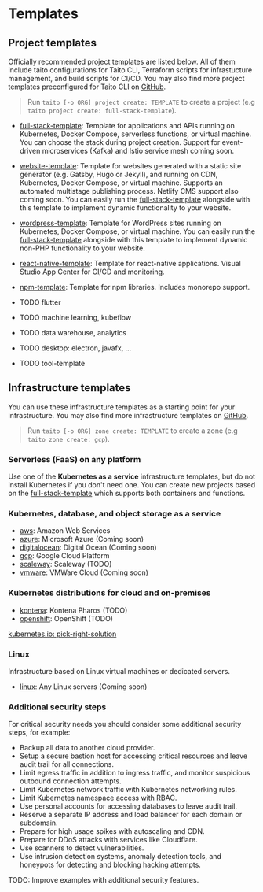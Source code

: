 # Templates

## Project templates

Officially recommended project templates are listed below. All of them include taito configurations for Taito CLI, Terraform scripts for infrastucture management, and build scripts for CI/CD. You may also find more project templates preconfigured for Taito CLI on [GitHub](https://github.com/search?q=topic%3Ataito-template&type=Repositories).

> Run `taito [-o ORG] project create: TEMPLATE` to create a project (e.g `taito project create: full-stack-template`).

* [full-stack-template](https://github.com/TaitoUnited/server-template): Template for applications and APIs running on Kubernetes, Docker Compose, serverless functions, or virtual machine. You can choose the stack during project creation. Support for event-driven microservices (Kafka) and Istio service mesh coming soon.

* [website-template](https://github.com/TaitoUnited/website-template): Template for websites generated with a static site generator (e.g. Gatsby, Hugo or Jekyll), and running on CDN, Kubernetes, Docker Compose, or virtual machine. Supports an automated multistage publishing process. Netlify CMS support also coming soon. You can easily run the [full-stack-template](https://github.com/TaitoUnited/server-template) alongside with this template to implement dynamic functionality to your website.

* [wordpress-template](https://github.com/TaitoUnited/wordpress-template): Template for WordPress sites running on Kubernetes, Docker Compose, or virtual machine. You can easily run the [full-stack-template](https://github.com/TaitoUnited/server-template) alongside with this template to implement dynamic non-PHP functionality to your website.

* [react-native-template](https://github.com/TaitoUnited/react-native-template): Template for react-native applications. Visual Studio App Center for CI/CD and monitoring.

* [npm-template](https://github.com/TaitoUnited/npm-template): Template for npm libraries. Includes monorepo support.

* TODO flutter

* TODO machine learning, kubeflow

* TODO data warehouse, analytics

* TODO desktop: electron, javafx, ...

* TODO tool-template

## Infrastructure templates

You can use these infrastructure templates as a starting point for your infrastructure. You may also find more infrastructure templates on [GitHub](TODO).

> Run `taito [-o ORG] zone create: TEMPLATE` to create a zone (e.g `taito zone create: gcp`).

### Serverless (FaaS) on any platform

Use one of the **Kubernetes as a service** infrastructure templates, but do not install Kubernetes if you don't need one. You can create new projects based on the [full-stack-template](https://github.com/TaitoUnited/server-template/) which supports both containers and functions.

### Kubernetes, database, and object storage as a service

* [aws](https://github.com/TaitoUnited/taito-infrastructure/tree/master/templates/aws): Amazon Web Services
* [azure](https://github.com/TaitoUnited/taito-infrastructure/tree/master/templates/azure): Microsoft Azure (Coming soon)
* [digitalocean](https://github.com/TaitoUnited/taito-infrastructure/tree/master/templates/digitalocean): Digital Ocean (Coming soon)
* [gcp](https://github.com/TaitoUnited/taito-infrastructure/tree/master/templates/gcp): Google Cloud Platform
* [scaleway](https://github.com/TaitoUnited/taito-infrastructure/tree/master/templates/scaleway): Scaleway (TODO)
* [vmware](https://github.com/TaitoUnited/taito-infrastructure/tree/master/templates/vmware): VMWare Cloud (Coming soon)

### Kubernetes distributions for cloud and on-premises

* [kontena](https://github.com/TaitoUnited/taito-infrastructure/tree/master/templates/kontena): Kontena Pharos (TODO)
* [openshift](https://github.com/TaitoUnited/taito-infrastructure/tree/master/templates/openshift): OpenShift (TODO)

[kubernetes.io: pick-right-solution](https://kubernetes.io/docs/setup/pick-right-solution/)

### Linux

Infrastructure based on Linux virtual machines or dedicated servers.

* [linux](https://github.com/TaitoUnited/taito-infrastructure/tree/master/templates/linux): Any Linux servers (Coming soon)

### Additional security steps

For critical security needs you should consider some additional security steps, for example:

- Backup all data to another cloud provider.
- Setup a secure bastion host for accessing critical resources and leave audit trail for all connections.
- Limit egress traffic in addition to ingress traffic, and monitor suspicious outbound connection attempts.
- Limit Kubernetes network traffic with Kubernetes networking rules.
- Limit Kubernetes namespace access with RBAC.
- Use personal accounts for accessing databases to leave audit trail.
- Reserve a separate IP address and load balancer for each domain or subdomain.
- Prepare for high usage spikes with autoscaling and CDN.
- Prepare for DDoS attacks with services like Cloudflare.
- Use scanners to detect vulnerabilities.
- Use intrusion detection systems, anomaly detection tools, and honeypots for detecting and blocking hacking attempts.

TODO: Improve examples with additional security features.
